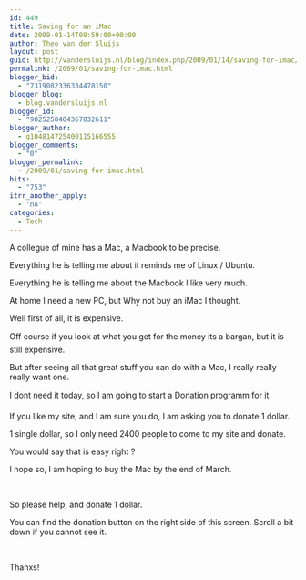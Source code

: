 ```yaml
---
id: 449
title: Saving for an iMac
date: 2009-01-14T09:59:00+00:00
author: Theo van der Sluijs
layout: post
guid: http://vandersluijs.nl/blog/index.php/2009/01/14/saving-for-imac/
permalink: /2009/01/saving-for-imac.html
blogger_bid:
  - "7319082336334478150"
blogger_blog:
  - blog.vandersluijs.nl
blogger_id:
  - "9025258404367832611"
blogger_author:
  - g104814725400115166555
blogger_comments:
  - "0"
blogger_permalink:
  - /2009/01/saving-for-imac.html
hits:
  - "753"
itrr_another_apply:
  - 'no'
categories:
  - Tech
---
```

A collegue of mine has a Mac, a Macbook to be precise.

Everything he is telling me about it reminds me of Linux / Ubuntu.

Everything he is telling me about the Macbook I like very much.

At home I need a new PC, but Why not buy an iMac I thought.

Well first of all, it is expensive.

Off course if you look at what you get for the money its a bargan, but it is still expensive.

But after seeing all that great stuff you can do with a Mac, I really really really want one.

I dont need it today, so I am going to start a Donation programm for it.

<a name="more"></a>

If you like my site, and I am sure you do, I am asking you to donate 1 dollar.

1 single dollar, so I only need 2400 people to come to my site and donate.

You would say that is easy right ?

I hope so, I am hoping to buy the Mac by the end of March.

&nbsp;

So please help, and donate 1 dollar.

You can find the donation button on the right side of this screen. Scroll a bit down if you cannot see it.

&nbsp;

Thanxs!
